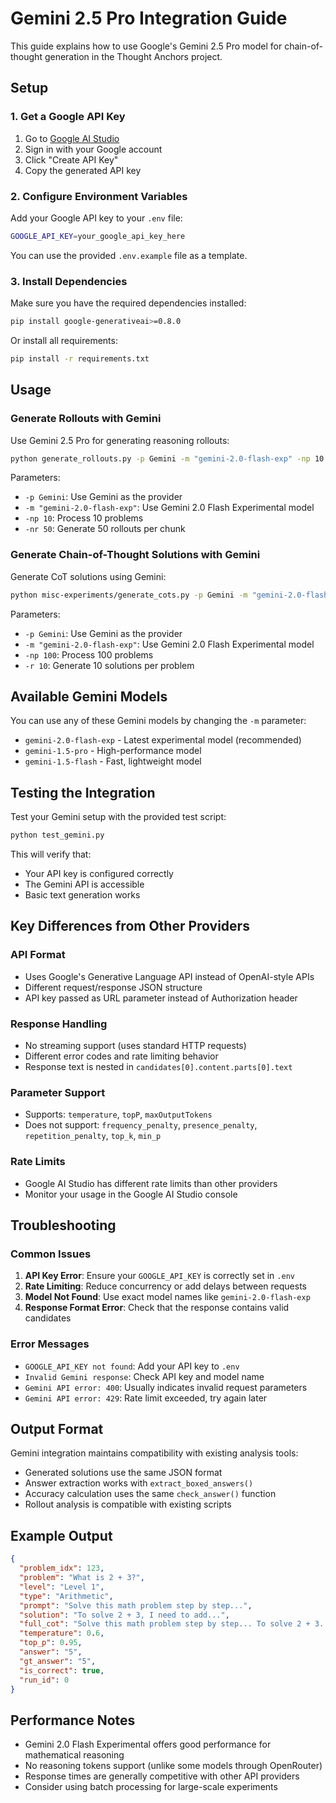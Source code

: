 # Gemini 2.5 Pro Integration Guide

This guide explains how to use Google's Gemini 2.5 Pro model for chain-of-thought generation in the Thought Anchors project.

## Setup

### 1. Get a Google API Key

1. Go to [Google AI Studio](https://makersuite.google.com/app/apikey)
2. Sign in with your Google account
3. Click "Create API Key"
4. Copy the generated API key

### 2. Configure Environment Variables

Add your Google API key to your `.env` file:

```bash
GOOGLE_API_KEY=your_google_api_key_here
```

You can use the provided `.env.example` file as a template.

### 3. Install Dependencies

Make sure you have the required dependencies installed:

```bash
pip install google-generativeai>=0.8.0
```

Or install all requirements:

```bash
pip install -r requirements.txt
```

## Usage

### Generate Rollouts with Gemini

Use Gemini 2.5 Pro for generating reasoning rollouts:

```bash
python generate_rollouts.py -p Gemini -m "gemini-2.0-flash-exp" -np 10 -nr 50
```

Parameters:
- `-p Gemini`: Use Gemini as the provider
- `-m "gemini-2.0-flash-exp"`: Use Gemini 2.0 Flash Experimental model
- `-np 10`: Process 10 problems
- `-nr 50`: Generate 50 rollouts per chunk

### Generate Chain-of-Thought Solutions with Gemini

Generate CoT solutions using Gemini:

```bash
python misc-experiments/generate_cots.py -p Gemini -m "gemini-2.0-flash-exp" -np 100 -r 10
```

Parameters:
- `-p Gemini`: Use Gemini as the provider
- `-m "gemini-2.0-flash-exp"`: Use Gemini 2.0 Flash Experimental model
- `-np 100`: Process 100 problems
- `-r 10`: Generate 10 solutions per problem

## Available Gemini Models

You can use any of these Gemini models by changing the `-m` parameter:

- `gemini-2.0-flash-exp` - Latest experimental model (recommended)
- `gemini-1.5-pro` - High-performance model
- `gemini-1.5-flash` - Fast, lightweight model

## Testing the Integration

Test your Gemini setup with the provided test script:

```bash
python test_gemini.py
```

This will verify that:
- Your API key is configured correctly
- The Gemini API is accessible
- Basic text generation works

## Key Differences from Other Providers

### API Format
- Uses Google's Generative Language API instead of OpenAI-style APIs
- Different request/response JSON structure
- API key passed as URL parameter instead of Authorization header

### Response Handling
- No streaming support (uses standard HTTP requests)
- Different error codes and rate limiting behavior
- Response text is nested in `candidates[0].content.parts[0].text`

### Parameter Support
- Supports: `temperature`, `topP`, `maxOutputTokens`
- Does not support: `frequency_penalty`, `presence_penalty`, `repetition_penalty`, `top_k`, `min_p`

### Rate Limits
- Google AI Studio has different rate limits than other providers
- Monitor your usage in the Google AI Studio console

## Troubleshooting

### Common Issues

1. **API Key Error**: Ensure your `GOOGLE_API_KEY` is correctly set in `.env`
2. **Rate Limiting**: Reduce concurrency or add delays between requests
3. **Model Not Found**: Use exact model names like `gemini-2.0-flash-exp`
4. **Response Format Error**: Check that the response contains valid candidates

### Error Messages

- `GOOGLE_API_KEY not found`: Add your API key to `.env`
- `Invalid Gemini response`: Check API key and model name
- `Gemini API error: 400`: Usually indicates invalid request parameters
- `Gemini API error: 429`: Rate limit exceeded, try again later

## Output Format

Gemini integration maintains compatibility with existing analysis tools:

- Generated solutions use the same JSON format
- Answer extraction works with `extract_boxed_answers()` 
- Accuracy calculation uses the same `check_answer()` function
- Rollout analysis is compatible with existing scripts

## Example Output

```json
{
  "problem_idx": 123,
  "problem": "What is 2 + 3?",
  "level": "Level 1",
  "type": "Arithmetic",
  "prompt": "Solve this math problem step by step...",
  "solution": "To solve 2 + 3, I need to add...",
  "full_cot": "Solve this math problem step by step... To solve 2 + 3...",
  "temperature": 0.6,
  "top_p": 0.95,
  "answer": "5",
  "gt_answer": "5",
  "is_correct": true,
  "run_id": 0
}
```

## Performance Notes

- Gemini 2.0 Flash Experimental offers good performance for mathematical reasoning
- No reasoning tokens support (unlike some models through OpenRouter)
- Response times are generally competitive with other API providers
- Consider using batch processing for large-scale experiments
